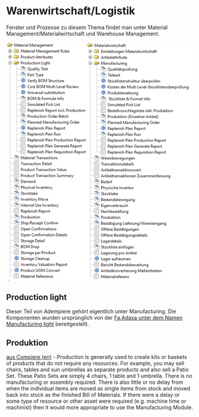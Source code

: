 # Warenwirtschaft/Logistik

Fenster und Prozesse zu diesem Thema findet man unter Material Management/Materialwirtschaft und Warehouse Management.

![](../.gitbook/assets/menu-mm.PNG)

## Production light

Dieser Teil von Adempiere gehört eigentlich unter Manufacturing. Die Komponenten wurden ursprünglich von der [Fa.Adaxa unter dem Namen Manufacturing light](https://www.adaxa.com/wp-content/uploads/HowToPDF/ManufacturingLight.pdf) bereitgestellt.

## Produktion

[aus Compiere (en)](http://wiki.compiere.com/display/docs/Material+Management) - Production is generally used to create kits or baskets of products that do not require any resources. For example, you may sell chairs, tables and sun umbrellas as separate products and also sell a Patio Set. These Patio Sets are simply 4 chairs, 1 table and 1 umbrella. There is no manufacturing or assembly required. There is also little or no delay from when the individual items are moved as single items from stock and moved back into stock as the finished Bill of Materials. If there were a delay or some type of resource or other asset were required (e.g. machine time or machinist) then it would more appropriate to use the Manufacturing Module.
